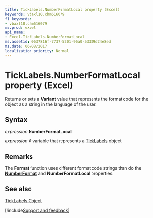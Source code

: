```yaml
---
title: TickLabels.NumberFormatLocal property (Excel)
keywords: vbaxl10.chm616079
f1_keywords:
- vbaxl10.chm616079
ms.prod: excel
api_name:
- Excel.TickLabels.NumberFormatLocal
ms.assetid: 0637816f-7737-5201-96a0-53389d24e8ed
ms.date: 06/08/2017
localization_priority: Normal
---
```



# TickLabels.NumberFormatLocal property (Excel)

Returns or sets a  **Variant** value that represents the format code for the object as a string in the language of the user.


## Syntax

_expression_.**NumberFormatLocal**

_expression_ A variable that represents a [TickLabels](Excel.TickLabels-graph-property.md) object.


## Remarks

The  **Format** function uses different format code strings than do the **[NumberFormat](Excel.TickLabels.NumberFormat.md)** and **NumberFormatLocal** properties.


## See also


[TickLabels Object](Excel.TickLabels(object).md)

[!include[Support and feedback](~/includes/feedback-boilerplate.md)]